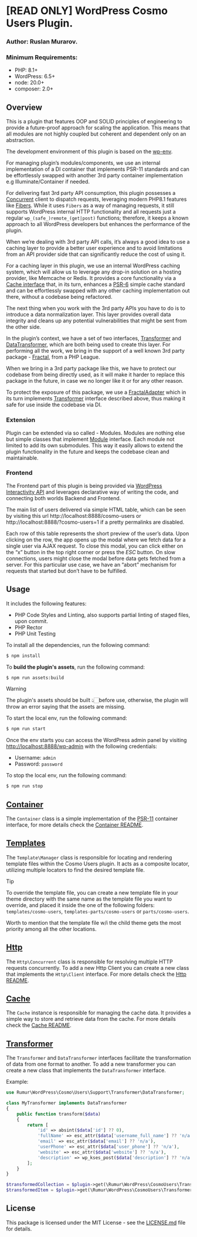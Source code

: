 # [READ ONLY] WordPress Cosmo Users Plugin.

### Author: Ruslan Murarov.

### Minimum Requirements:
 - PHP: 8.1+
 - WordPress: 6.5+
 - node: 20.0+
 - composer: 2.0+

## Overview

This is a plugin that features OOP and SOLID principles of engineering to provide a future-proof approach for scaling the application. 
This means that all modules are not highly coupled but coherent and dependent only on an abstraction.

The development environment of this plugin is based on the [wp-env](https://www.npmjs.com/package/@wordpress/env).

For managing plugin’s modules/components, we use an internal implementation of a DI container that implements PSR-11 standards and can be effortlessly swapped with another 3rd party container implementation e.g Illuminate/Container if needed.

For delivering fast 3rd party API consumption, this plugin possesses a [Concurrent](./src/Support/Http/README.md) client to dispatch requests, leveraging modern PHP8.1 features like [Fibers](https://php.net/fibers).
While it uses `Fibers` as a way of managing requests, it still supports WordPress internal HTTP functionality and all requests just a regular `wp_(safe_)remote_(get|post)` functions; 
therefore, it keeps a known approach to all WordPress developers but enhances the performance of the plugin.

When we’re dealing with 3rd party API calls, it’s always a good idea to use a caching layer to provide a better user experience and to avoid limitations from an API provider side that can significantly reduce the cost of using it.

For a caching layer in this plugin, we use an internal WordPress caching system, which will allow us to leverage any drop-in solution on a hosting provider, like Memcache or Redis. 
It provides a core functionality via a [Cache interface](./src/Support/Cache/README.md) that, in its turn, enhances a [PSR-6](https://www.php-fig.org/psr/psr-6) simple cache standard and 
can be effortlessly swapped with any other caching implementation out there, without a codebase being refactored.

The next thing when you work with the 3rd party APIs you have to do is to introduce a data normalization layer.
This layer provides overall data integrity and cleans up any potential vulnerabilities that might be sent from the other side.

In the plugin’s context, we have a set of two interfaces, [Transformer](./src/Transformer.php) and [DataTransformer](./src/DataTransformer.php),
which are both being used to create this layer. For performing all the work, we bring in the support of a well known 3rd party package - [Fractal](https://fractal.thephpleague.com/), from a PHP League.

When we bring in a 3rd party package like this, we have to protect our codebase from being directly used, 
as it will make it harder to replace this package in the future, in case we no longer like it or for any other reason.

To protect the exposure of this package, we use a [FractalAdapter](./src/Support/Transformer/FractalAdapter.php) which in its turn implements [Transformer](./src/Transformer.php) interface described above, 
thus making it safe for use inside the codebase via DI.

### Extension

Plugin can be extended via so called - Modules. Modules are nothing else but simple classes that implement [Module](./src/Module.php) interface. 
Each module not limited to add its own submodules. This way it easily allows to extend the plugin functionality in the future and keeps the codebase clean and maintainable.

### Frontend

The Frontend part of this plugin is being provided via [WordPress Interactivity API](https://developer.wordpress.org/block-editor/reference-guides/interactivity-api/) and leverages declarative way of writing the code, 
and connecting both worlds Backend and Frontend.

The main list of users delivered via simple HTML table, which can be seen by visiting this url http://localhost:8888/cosmo-users or http://localhost:8888/?cosmo-users=1 if a pretty permalinks are disabled.

Each row of this table represents the short preview of the user’s data. Upon clicking on the row, the app opens up the modal where we fetch data for a single user via AJAX request. 
To close this modal, you can click either on the “x” button in the top right corner or press the _ESC_ button. 
On slow connections, users might close the modal before data gets fetched from a server. 
For this particular use case, we have an “abort” mechanism for requests that started but don’t have to be fulfilled.

## Usage

It includes the following features:
- PHP Code Styles and Linting, also supports partial linting of staged files, upon commit.
- PHP Rector
- PHP Unit Testing

To install all the dependencies, run the following command:

```bash
$ npm install
```

To **build the plugin's assets**, run the following command:

```bash
$ npm run assets:build
```

> [!WARNING]
> The plugin's assets should be built 👆🏻before use, otherwise, 
> the plugin will throw an error saying that the assets are missing.

To start the local env, run the following command:

```bash
$ npm run start
```

Once the env starts you can access the WordPress admin panel by visiting [http://localhost:8888/wp-admin](http://localhost:8888/wp-admin) with the following credentials:
- Username: `admin`
- Password: `password`

To stop the local env, run the following command:

```bash
$ npm run stop
```

## [Container](src/Support/Container/README.md)

The `Container` class is a simple implementation of the [PSR-11](https://www.php-fig.org/psr/psr-11) container interface, for more details check the [Container README](src/Support/Container/README.md).

## [Templates](src/Support/Template/README.md)

The `Template\Manager` class is responsible for locating and rendering template files within the Cosmo Users plugin. 
It acts as a composite locator, utilizing multiple locators to find the desired template file.

> [!TIP]
> To override the template file, you can create a new template file in your theme directory with the same name as the template file you want to override,
> and placed it inside the one of the following folders: `templates/cosmo-users`, `templates-parts/cosmo-users` or `parts/cosmo-users`.
> 
> Worth to mention that the template file w/i the child theme gets the most priority among all the other locations.

## [Http](src/Support/Http/README.md)

The `Http\Concurrent` class is responsible for resolving multiple HTTP requests concurrently.
To add a new Http Client you can create a new class that implements the `Http\Client` interface.
For more details check the [Http README](src/Support/Http/README.md).

## [Cache](src/Support/Cache/README.md)

The `Cache` instance is responsible for managing the cache data.
It provides a simple way to store and retrieve data from the cache.
For more details check the [Cache README](src/Support/Cache/README.md).

## [Transformer](src/Support/Transformer/README.md)

The `Transformer` and `DataTransformer` interfaces facilitate the transformation of data from one format to another.
To add a new transformer you can create a new class that implements the `DataTransformer` interface.

Example:
```php
use Rumur\WordPress\Cosmo\Users\Support\Transformer\DataTransformer;

class MyTransformer implements DataTransformer
{
    public function transform($data)
    {
        return [
            'id' => absint($data['id'] ?? 0),
            'fullName' => esc_attr($data['username_full_name'] ?? 'n/a'),
            'email' => esc_attr($data['email'] ?? 'n/a'),
            'userPhone' => esc_attr($data['user_phone'] ?? 'n/a'),
            'website' => esc_attr($data['website'] ?? 'n/a'),
            'description' => wp_kses_post($data['description'] ?? 'n/a'),
        ];
    }
}

$transformedCollection = $plugin->get(\Rumur\WordPress\CosmoUsers\Transformer::class)->collection([...], new MyTransformer());
$transformedItem = $plugin->get(\Rumur\WordPress\CosmoUsers\Transformer::class)->item([...], new MyTransformer()); 
```

## License
  This package is licensed under the MIT License - see the [LICENSE.md](https://github.com/rumur/cosmo-users/blob/master/LICENSE) file for details.
